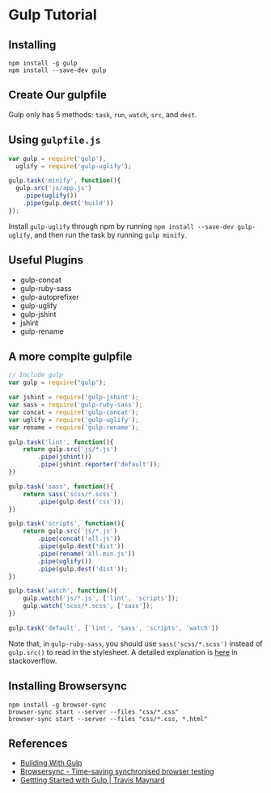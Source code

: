 # Gulp Tutorial

## Installing

```
npm install -g gulp
npm install --save-dev gulp
```

## Create Our gulpfile

Gulp only has 5 methods: `task`, `run`, `watch`, `src`, and `dest`.

## Using `gulpfile.js`

```js
var gulp = require('gulp'),
  uglify = require('gulp-uglify');

gulp.task('minify', function(){
  gulp.src('js/app.js')
    .pipe(uglify())
    .pipe(gulp.dest('build'))
});
```

Install `gulp-uglify` through npm by running `npm install --save-dev gulp-uglify`, and then run the task by running `gulp minify`.

## Useful Plugins

* gulp-concat
* gulp-ruby-sass
* gulp-autoprefixer
* gulp-uglify
* gulp-jshint
* jshint
* gulp-rename

## A more complte gulpfile

```javascript
// Include gulp
var gulp = require("gulp");

var jshint = require('gulp-jshint');
var sass = require('gulp-ruby-sass');
var concat = require('gulp-concat');
var uglify = require('gulp-uglify');
var rename = require('gulp-rename');

gulp.task('lint', function(){
	return gulp.src('js/*.js')
		.pipe(jshint())
		.pipe(jshint.reporter('default'));
})

gulp.task('sass', function(){
	return sass('scss/*.scss')
		.pipe(gulp.dest('css'));
})

gulp.task('scripts', function(){
	return gulp.src('js/*.js')
		.pipe(concat('all.js'))
		.pipe(gulp.dest('dist'))
		.pipe(rename('all.min.js'))
		.pipe(uglify())
		.pipe(gulp.dest('dist'));
})

gulp.task('watch', function(){
	gulp.watch('js/*.js', ['lint', 'scripts']);
	gulp.watch('scss/*.scss', ['sass']);
})

gulp.task('default', ['lint', 'sass', 'scripts', 'watch'])
```

Note that, in `gulp-ruby-sass`, you should use `sass('scss/*.scss')` instead of `gulp.src()` to read in the stylesheet. A detailed explanation is [here][ruby-sass] in stackoverflow.

## Installing Browsersync

```
npm install -g browser-sync
browser-sync start --server --files "css/*.css"
browser-sync start --server --files "css/*.css, *.html"
```

## References

* [Building With Gulp](https://www.smashingmagazine.com/2014/06/building-with-gulp/)
* [Browsersync - Time-saving synchronised browser testing](https://browsersync.io/)
* [Gettting Started with Gulp | Travis Maynard](https://travismaynard.com/writing/getting-started-with-gulp)

[ruby-sass]: http://stackoverflow.com/questions/33083374/gulp-plugin-gulp-ruby-sass-not-compiling